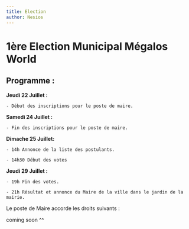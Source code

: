 ```yaml
---
title: Election 
author: Nesios
---
```


# 1ère Election Municipal Mégalos World


## Programme : 

**Jeudi 22 Juillet :**

    - Début des inscriptions pour le poste de maire.

**Samedi 24 Juillet :**

    - Fin des inscriptions pour le poste de maire.

**Dimache 25 Juillet:**

    - 14h Annonce de la liste des postulants.

    - 14h30 Début des votes

**Jeudi 29 Juillet :**

    - 19h Fin des votes.

    - 21h Résultat et annonce du Maire de la ville dans le jardin de la mairie.

Le poste de Maire accorde les droits suivants :

coming soon ^^